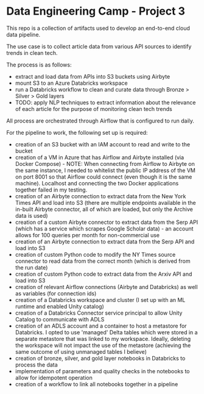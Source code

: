 # Data Engineering Camp - Project 3

This repo is a collection of artifacts used to develop an end-to-end cloud data pipeline.

The use case is to collect article data from various API sources to identify trends in clean tech.

The process is as follows:
* extract and load data from APIs into S3 buckets using Airbyte
* mount S3 to an Azure Databricks workspace
* run a Databricks workflow to clean and curate data through Bronze > Silver > Gold layers
* TODO: apply NLP techniques to extract information about the relevance of each article for the purpose of monitoring clean tech trends

All process are orchestrated through Airflow that is configured to run daily.

For the pipeline to work, the following set up is required:
* creation of an S3 bucket with an IAM account to read and write to the bucket
* creation of a VM in Azure that has Airflow and Airbyte installed (via Docker Compose) - NOTE: When connecting from Airflow to Airbyte on the same instance, I needed to whitelist the public IP address of the VM on port 8001 so that Airflow could connect (even though it is the same machine).  Localhost and connecting the two Docker applications together failed in my testing.
* creation of an Airbyte connection to extract data from the New York Times API and load into S3 (there are multiple endpoints available in the in-built Airbyte connector, all of which are loaded, but only the Archive data is used)
* creation of a custom Airbyte connector to extract data from the Serp API (which has a service which scrapes Google Scholar data) - an account allows for 100 queries per month for non-commercial use
* creation of an Airbyte connection to extract data from the Serp API and load into S3
* creation of custom Python code to modify the NY Times source connector to read data from the correct month (which is derived from the run date)
* creation of custom Python code to extract data from the Arxiv API and load into S3
* creation of relevant Airflow connections (Airbyte and Databricks) as well as variables (for connection ids)
* creation of a Databricks workspace and cluster (I set up with an ML runtime and enabled Unity catalog)
* creation of a Databricks Connector service principal to allow Unity Catalog to communicate with ADLS
* creation of an ADLS account and a container to host a metastore for Databricks.  I opted to use 'managed' Delta tables which were stored in a separate metastore that was linked to my workspace.  Ideally, deleting the workspace will not impact the use of the metastore (achieving the same outcome of using unmanaged tables I believe)
* creation of bronze, silver, and gold layer notebooks in Databricks to process the data
* implementation of parameters and quality checks in the notebooks to allow for idempotent operation
* creation of a workflow to link all notebooks together in a pipeline
